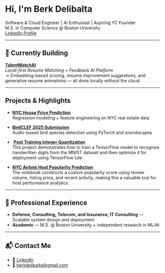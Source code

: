 # Hi, I'm Berk Delibalta

 Software & Cloud Engineer | AI Enthusiast | Aspiring YC Founder  
 M.S. in Computer Science @ Boston University  
[LinkedIn Profile](https://www.linkedin.com/in/berkdelibalta/)

---

## 🔧 Currently Building

**[TalentMatchAI](https://github.com/berkde/talentmatchai)**  
_Local-first Resume Matching + Feedback AI Platform_  
→ Embedding-based scoring, resume improvement suggestions, and generative resume animations — all done locally without the cloud.

---

## Projects & Highlights

-  [**NYC House Price Prediction**](https://github.com/berkde/NYC-House-Price-Prediction-App)  
  Regression modeling + feature engineering on NYC real estate data


-  [**BirdCLEF 2025 Submission**](https://github.com/berkde/BirdCLEF-2025)  
  Audio-based bird species detection using PyTorch and soundscapes


- ️ [**Post Training integer Quantization**](https://github.com/berkde/Deep-Learning-Post-Training-integer-Quantization-with-8-Bit-Precision-Using-Min-Max)  
  This project demonstrates how to train a TensorFlow model to recognize handwritten digits from the MNIST dataset and then optimize it for deployment using TensorFlow Lite.


-  [**NYC Airbnb Host Popularity Prediction**](https://github.com/berkde/New-York-City-Airbnb)  
  The notebook constructs a custom popularity score using review volume, listing price, and recent activity, making this a valuable tool for host performance analytics.

---

## 💼 Professional Experience
  
- **Defense, Consulting, Telecom, and Insurance, IT Consulting** — Scalable system design and deployment  
- **Academic** — M.S. @ Boston University + independent research in ML/AI

---

## 📬 Contact Me

- 🔗 [LinkedIn](https://www.linkedin.com/in/berkdelibalta/)
- 📧 berkdelibalta@gmail.com

